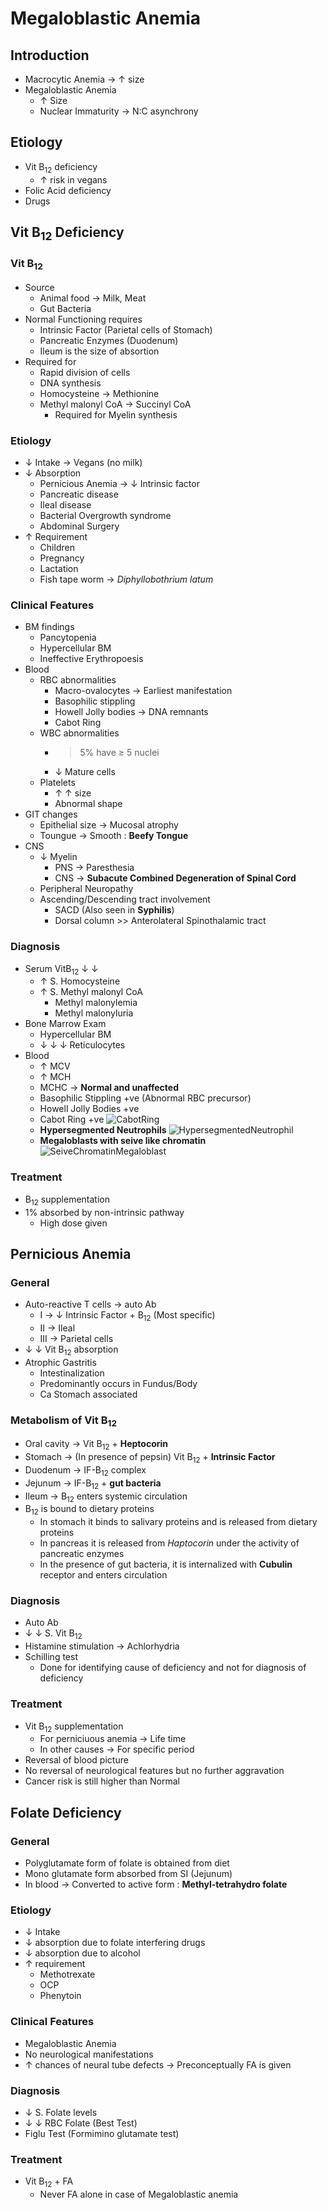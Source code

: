 # Megaloblastic Anemia

## Introduction
- Macrocytic Anemia  $\rightarrow$ $\uparrow$ size
- Megaloblastic Anemia
	- $\uparrow$ Size
	- Nuclear Immaturity  $\rightarrow$ N:C asynchrony

## Etiology
- Vit B<sub>12</sub> deficiency 
	- $\uparrow$ risk in vegans
- Folic Acid deficiency
- Drugs

## Vit B<sub>12</sub> Deficiency

### Vit B<sub>12</sub>
-  Source
	- Animal food  $\rightarrow$ Milk, Meat
	- Gut Bacteria
- Normal Functioning requires
	- Intrinsic Factor (Parietal cells of Stomach)
	- Pancreatic Enzymes (Duodenum)
	- Ileum is the size of absortion
- Required for
	- Rapid division of cells
	- DNA synthesis
	- Homocysteine  $\rightarrow$ Methionine
	- Methyl malonyl CoA  $\rightarrow$ Succinyl CoA
		- Required for Myelin synthesis

### Etiology
- $\downarrow$ Intake  $\rightarrow$ Vegans (no milk)
- $\downarrow$ Absorption
	- Pernicious Anemia  $\rightarrow$ $\downarrow$ Intrinsic factor
	- Pancreatic disease
	- Ileal disease
	- Bacterial Overgrowth syndrome
	- Abdominal Surgery
- $\uparrow$ Requirement
	- Children
	- Pregnancy
	- Lactation
	- Fish tape worm  $\rightarrow$ _Diphyllobothrium latum_

### Clinical Features
- BM findings
	- Pancytopenia
	- Hypercellular BM
	- Ineffective Erythropoesis
- Blood
	- RBC abnormalities
		- Macro-ovalocytes  $\rightarrow$ Earliest manifestation
		- Basophilic stippling
		- Howell Jolly bodies  $\rightarrow$ DNA remnants
		- Cabot Ring
	- WBC abnormalities
		- >5% have ≥ 5 nuclei
		- $\downarrow$ Mature cells
	- Platelets
		- $\uparrow$ $\uparrow$ size
		- Abnormal shape
- GIT changes
	- Epithelial size  $\rightarrow$ Mucosal atrophy
	- Toungue  $\rightarrow$ Smooth : **Beefy Tongue**
- CNS
	- $\downarrow$ Myelin
		- PNS  $\rightarrow$ Paresthesia
		- CNS  $\rightarrow$ **Subacute Combined Degeneration of Spinal Cord**
	- Peripheral Neuropathy
	- Ascending/Descending tract involvement
		- SACD (Also seen in **Syphilis**)
		- Dorsal column >> Anterolateral Spinothalamic tract

### Diagnosis
- Serum VitB<sub>12</sub> $\downarrow$ $\downarrow$ 
	- $\uparrow$ S. Homocysteine
	- $\uparrow$ S. Methyl malonyl CoA
		- Methyl malonylemia
		- Methyl malonyluria
- Bone Marrow Exam
	- Hypercellular BM
	- $\downarrow$ $\downarrow$ $\downarrow$ Reticulocytes
- Blood
	- $\uparrow$ MCV
	- $\uparrow$ MCH
	- MCHC  $\rightarrow$ **Normal and unaffected**
	- Basophilic Stippling +ve (Abnormal RBC precursor)
	- Howell Jolly Bodies +ve
	- Cabot Ring +ve
		![CabotRing](Pathology/Images/CabotRing.jpg)
	- **Hypersegmented Neutrophils**
		![HypersegmentedNeutrophil](Pathology/Images/HypersegmentedNeutrophil.jpg)
	- **Megaloblasts with seive like chromatin**
		![SeiveChromatinMegaloblast](Pathology/Images/SeiveChromatinMegaloblast.jpg)

### Treatment
- B<sub>12</sub> supplementation
- 1% absorbed by non-intrinsic pathway
	- High dose given

## Pernicious Anemia

### General

- Auto-reactive T cells  $\rightarrow$ auto Ab
	- I  $\rightarrow$ $\downarrow$ Intrinsic Factor + B<sub>12</sub> (Most specific)
	- II  $\rightarrow$ Ileal
	- III  $\rightarrow$ Parietal cells
- $\downarrow$ $\downarrow$ Vit B<sub>12</sub> absorption
- Atrophic Gastritis
	- Intestinalization
	- Predominantly occurs in Fundus/Body
	- Ca Stomach associated

### Metabolism of Vit B<sub>12</sub>

- Oral cavity  $\rightarrow$ Vit B<sub>12</sub> + **Heptocorin**
- Stomach  $\rightarrow$ (In presence of pepsin) Vit B<sub>12</sub> + **Intrinsic Factor**
- Duodenum  $\rightarrow$ IF-B<sub>12</sub> complex
- Jejunum  $\rightarrow$ IF-B<sub>12</sub> + **gut bacteria**
- Ileum  $\rightarrow$ B<sub>12</sub> enters systemic circulation
- B<sub>12</sub> is bound to dietary proteins
	- In stomach it binds to salivary proteins and is released from dietary proteins
	- In pancreas it is released from _Haptocorin_ under the activity of pancreatic enzymes
	- In the presence of gut bacteria, it is internalized with **Cubulin** receptor and enters circulation

### Diagnosis

- Auto Ab
- $\downarrow$ $\downarrow$ S. Vit B<sub>12</sub>
- Histamine stimulation  $\rightarrow$ Achlorhydria
- Schilling test
	- Done for identifying cause of deficiency and not for diagnosis of deficiency

### Treatment

- Vit B<sub>12</sub> supplementation
	- For perniciuous anemia  $\rightarrow$ Life time
	- In other causes  $\rightarrow$ For specific period
- Reversal of blood picture
- No reversal of neurological features but no further aggravation
- Cancer risk is still higher than Normal

## Folate Deficiency

### General
- Polyglutamate form of folate is obtained from diet
- Mono glutamate form absorbed from SI (Jejunum)
- In blood  $\rightarrow$ Converted to active form : **Methyl-tetrahydro folate**

### Etiology

- $\downarrow$ Intake
- $\downarrow$ absorption due to folate interfering drugs
- $\downarrow$ absorption due to alcohol
- $\uparrow$ requirement
	- Methotrexate
	- OCP
	- Phenytoin

### Clinical Features

- Megaloblastic Anemia
- No neurological manifestations
- $\uparrow$ chances of neural tube defects  $\rightarrow$ Preconceptually FA is given

### Diagnosis

- $\downarrow$ S. Folate levels
- $\downarrow$ $\downarrow$ RBC Folate (Best Test)
- Figlu Test (Formimino glutamate test)

### Treatment
- Vit B<sub>12</sub> + FA
	- Never FA alone in case of Megaloblastic anemia
